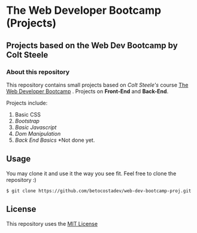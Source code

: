 # The Web Developer Bootcamp (Projects)
## Projects based on the Web Dev Bootcamp by Colt Steele

### About this repository
This repository contains small projects based on *Colt Steele's* course [The Web Developer Bootcamp](https://www.udemy.com/the-web-developer-bootcamp/) .
Projects on **Front-End** and **Back-End**.

Projects include:
1. Basic CSS
2. *Bootstrap*
3. *Basic Javascript*
4. *Dom Manipulation*
5. *Back End Basics*
*Not done yet.

## Usage
You may clone it and use it the way you see fit. Feel free to clone the repository :)

```
$ git clone https://github.com/betocostadev/web-dev-bootcamp-proj.git
```

## License
This repository uses the [MIT License](https://choosealicense.com/licenses/mit/)

